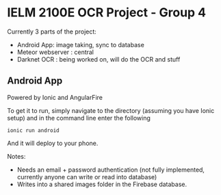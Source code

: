 # IELM 2100E OCR Project - Group 4

Currently 3 parts of the project:
- Android App: image taking, sync to database
- Meteor webserver : central
- Darknet OCR : being worked on, will do the OCR and stuff

## Android App
Powered by Ionic and AngularFire

To get it to run, simply navigate to the directory (assuming you have Ionic setup) and in the command line enter the following

```
ionic run android
```

And it will deploy to your phone.

Notes:
- Needs an email + password authentication (not fully implemented, currently anyone can write or read into database)
- Writes into a shared images folder in the Firebase database.
